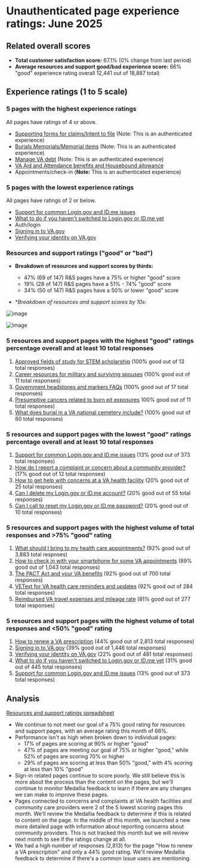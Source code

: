 # Unauthenticated page experience ratings: June 2025
## Related overall scores
- **Total customer satisfaction score:** 67.1% (0% change from last period)
- **Average resources and support good/bad experience score:** 66% "good" experience rating overall 12,441 out of 18,887 total)

## Experience ratings (1 to 5 scale)

### 5 pages with the highest experience ratings 
All pages have ratings of 4 or above.
- [Supporting forms for claims/Intent to file](https://www.va.gov/supporting-forms-for-claims/intent-to-file-form-21-0966/) (Note: This is an authenticated experience)
- [Burials Memorials/Memorial items](https://www.va.gov/burials-memorials/memorial-items/presidential-memorial-certificates/request-certificate-form-40-0247/) (Note: This is an authenticated experience)
- [Manage VA debt](https://www.va.gov/manage-va-debt/request-debt-help-form-5655/introduction) (Note: This is an authenticated experience)
- [VA Aid and Attendance benefits and Housebound allowance](https://www.va.gov/pension/aid-attendance-housebound/)
- Appointments/check-in (**Note:** This is an authenticated experience)
      
### 5 pages with the lowest experience ratings
All pages have ratings of 2 or below.
- [Support for common Login.gov and ID.me issues](https://www.va.gov/resources/support-for-common-logingov-and-idme-issues/)
- [What to do if you haven't switched to Login.gov or ID.me yet](https://www.va.gov/resources/what-to-do-if-you-havent-switched-to-logingov-or-idme-yet/)
- Auth/login
- [Signing in to VA.gov](https://www.va.gov/resources/signing-in-to-vagov/)
- [Verifying your identity on VA.gov](https://www.va.gov/resources/verifying-your-identity-on-vagov/)
  
### Resources and support ratings ("good" or "bad")

- **Breakdown of resources and support scores by thirds:**
  - 47% (69 of 147) R&S pages have a 75% or higher "good" score
  - 19% (28 of 147) R&S pages have a 51% - 74% "good" score
  - 34% (50 of 147) R&S pages have a 50% or lower "good" score
    
- **Breakdown of resources and support scores by 10s:*
  
![image](https://github.com/user-attachments/assets/acafedc8-9630-4aee-99fc-aa1f7f8dc7c9)


![image](https://github.com/user-attachments/assets/94610d7e-6e3f-4442-88b9-e1dbd331fb2f)


### 5 resources and support pages with the highest "good" ratings percentage overall and at least 10 total responses

1. [Approved fields of study for STEM scholarship](https://www.va.gov/resources/approved-fields-of-study-for-the-stem-scholarship/) (100% good out of 13 total responses)
2. [Career resources for military and surviving spouses](https://www.va.gov/resources/career-resources-for-military-and-surviving-spouses/) (100% good out of 11 total responses)
3. [Government headstones and markers FAQs](https://www.va.gov/resources/government-headstones-and-markers-faqs/) (100% good out of 17 total responses)
4. [Presumptive cancers related to burn pit exposures](https://www.va.gov/resources/presumptive-cancers-related-to-burn-pit-exposure/) 100% good out of 11 total responses)
5. [What does burial in a VA national cemetery include?](https://www.va.gov/resources/what-does-burial-in-a-va-national-cemetery-include/) (100% good out of 80 total responses)
     
### 5 resources and support pages with the lowest "good" ratings percentage overall and at least 10 total responses

1. [Support for common Login.gov and ID.me issues](https://www.va.gov/resources/support-for-common-logingov-and-idme-issues/) (13% good out of 373 total responses)
2. [How do I report a complaint or concern about a community provider?](https://www.va.gov/resources/how-do-i-report-a-complaint-or-concern-about-a-community-provider/) (17% good out of 12 total responses)
3. [How to get help with concerns at a VA health facility](https://www.va.gov/resources/how-to-get-help-with-concerns-at-a-va-health-facility/) (20% good out of 25 total responses)
4. [Can I delete my Login.gov or ID.me account?](https://www.va.gov/resources/can-i-delete-my-logingov-or-idme-account/) (20% good out of 55 total responses)
5. [Can I call to reset my Login.gov or ID.me password?](https://www.va.gov/resources/can-i-call-va-to-reset-my-logingov-or-idme-password/) (20% good out of 10 total responses)
 
### 5 resources and support pages with the highest volume of total responses and >75% "good" rating

1. [What should I bring to my health care appointments?](https://www.va.gov/resources/what-should-i-bring-to-my-health-care-appointments/) (92% good out of 3,883 total respnses)
2. [How to check in with your smartphone for some VA appointments](https://www.va.gov/resources/how-to-check-in-with-your-smartphone-for-some-va-appointments/) (89% good out of 1,043 total responses)
3. [The PACT Act and your VA benefits](https://www.va.gov/resources/the-pact-act-and-your-va-benefits/) (92% good out of 700 total responses)
4. [VEText for VA health care reminders and updates](https://www.va.gov/resources/vetext-for-va-health-care-reminders-and-updates/) (92% good out of 284 total responses)
5. [Reimbursed VA travel expenses and mileage rate](https://www.va.gov/resources/reimbursed-va-travel-expenses-and-mileage-rate/) (81% good out of 277 total responses)
        
### 5 resources and support pages with the highest volume of total responses and <50% "good" rating

1. [How to renew a VA prescription](https://www.va.gov/resources/how-to-renew-a-va-prescription/) (44% good out of 2,813 total responses)
2. [Signing in to VA.gov](https://www.va.gov/resources/signing-in-to-vagov/) (39% good out of 1,446 total responses)
3. [Verifying your identity on VA.gov](https://www.va.gov/resources/verifying-your-identity-on-vagov/) (22% good out of 481 total responses)
4. [What to do if you haven't switched to Login.gov or ID.me yet](https://www.va.gov/resources/what-to-do-if-you-havent-switched-to-logingov-or-idme-yet/) (31% good out of 445 total responses)
5. [Support for common Login.gov and ID.me issues](https://www.va.gov/resources/support-for-common-logingov-and-idme-issues/) (13% good out of 373 total responses)
   
## Analysis
[Resources and support ratings spreadsheet](https://dvagov-my.sharepoint.com/:x:/r/personal/randi_hecht_va_gov/Documents/Documents/Analytics/Resources%20and%20support%20ratings%20tracking%20June%202025.csv?d=wa1bebb0b794548e9a42438242179cc33&csf=1&web=1&e=7azDhc)

- We continue to not meet our goal of a 75% good rating for resources and support pages, with an average rating this month of 66%. 
- Performance isn't as high when broken down to individual pages:
  - 17% of pages are scoring at 90% or higher "good"
  - 47% of pages are meeting our goal of 75% or higher "good," while 52% of pages are scoring 70% or higher
  - 29% of pages are scoring at less than 50% "good," with 4% scoring at less than 10% "good" 
- Sign-in related pages continue to score poorly. We still believe this is more about the process than the content on the pages, but we'll continue to monitor Medallia feedback to learn if there are any changes we can make to improve these pages.
- Pages connected to concerns and complaints at VA health facilities and community care providers were 2 of the 5 lowest scoring pages this month. We'll review the Medallia feedback to determine if this is related to content on the page. In the middle of this month, we launched a new more detailed page with information about reporting concerns about community providers. This is not tracked this month but we will review next month to see if the ratings change at all.
- We had a high number of responses (2,813) for the page "How to renew a VA prescription" and only a 44% good rating. We'll review Medallia feedback to determine if there's a common issue users are mentioning. 
